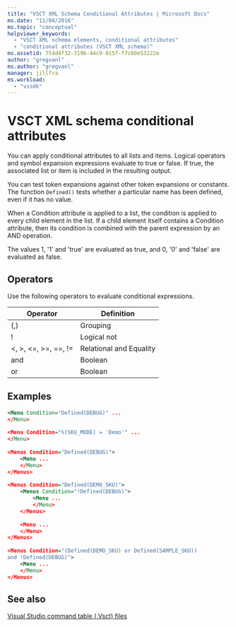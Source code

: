 ```yaml
---
title: "VSCT XML Schema Conditional Attributes | Microsoft Docs"
ms.date: "11/04/2016"
ms.topic: "conceptual"
helpviewer_keywords: 
  - "VSCT XML schema elements, conditional attributes"
  - "conditional attributes (VSCT XML schema)"
ms.assetid: 754d4f32-319b-44c9-915f-f7c60e53222e
author: "gregvanl"
ms.author: "gregvanl"
manager: jillfra
ms.workload: 
  - "vssdk"
---
```

# VSCT XML schema conditional attributes
You can apply conditional attributes to all lists and items. Logical operators and symbol expansion expressions evaluate to true or false. If true, the associated list or item is included in the resulting output.  
  
 You can test token expansions against other token expansions or constants. The function `Defined()` tests whether a particular name has been defined, even if it has no value.  
  
 When a Condition attribute is applied to a list, the condition is applied to every child element in the list. If a child element itself contains a Condition attribute, then its condition is combined with the parent expression by an AND operation.  
  
 The values 1, '1' and 'true' are evaluated as true, and 0, '0' and 'false' are evaluated as false.  
  
## Operators  
 Use the following operators to evaluate conditional expressions.  
  
|Operator|Definition|  
|--------------|----------------|  
|(,)|Grouping|  
|!|Logical not|  
|\<, >, \<=, >=, ==, !=|Relational and Equality|  
|and|Boolean|  
|or|Boolean|  
  
## Examples  
  
```xml  
<Menu Condition="Defined(DEBUG)" ...  
</Menu>  
  
<Menu Condition="%(SKU_MODE) = 'Demo'" ...  
</Menu>  
  
<Menus Condition="Defined(DEBUG)">  
    <Menu ...  
    </Menu>  
</Menus>  
  
<Menus Condition="Defined(DEMO_SKU)">  
    <Menus Condition="!Defined(DEBUG)">  
        <Menu ...  
        </Menu>  
    </Menus>  
  
    <Menu ...  
    </Menu>  
</Menus>  
  
<Menus Condition="(Defined(DEMO_SKU) or Defined(SAMPLE_SKU))   
and !Defined(DEBUG)">  
    <Menu ...  
    </Menu>  
</Menus>  
```  
  
## See also  
 [Visual Studio command table (.Vsct) files](../extensibility/internals/visual-studio-command-table-dot-vsct-files.md)